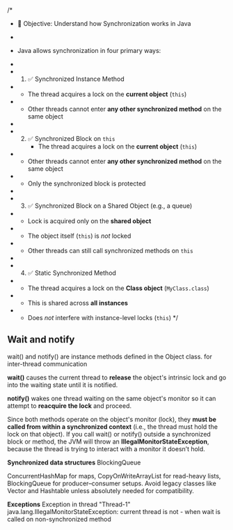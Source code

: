 /*
* 🎯 Objective: Understand how Synchronization works in Java
*
* Java allows synchronization in four primary ways:
*
* 1. ✅ Synchronized Instance Method
*    - The thread acquires a lock on the **current object** (`this`)
*    - Other threads cannot enter **any other synchronized method** on the same object
*
* 2. ✅ Synchronized Block on `this`
     - The thread acquires a lock on the **current object** (`this`)
*    - Other threads cannot enter **any other synchronized method** on the same object
*    - Only the synchronized block is protected

*
* 3. ✅ Synchronized Block on a Shared Object (e.g., a queue)
*    - Lock is acquired only on the **shared object**
*    - The object itself (`this`) is *not* locked
*    - Other threads can still call synchronized methods on `this`
*
* 4. ✅ Static Synchronized Method
*    - The thread acquires a lock on the **Class object** (`MyClass.class`)
*    - This is shared across **all instances**
*    - Does *not* interfere with instance-level locks (`this`)
       */

## **Wait and notify**
wait() and notify() are instance methods defined in the Object class.
for inter-thread communication

**wait()** causes the current thread to **release** the object's intrinsic lock and go into the waiting state until it is notified.

**notify()** wakes one thread waiting on the same object's monitor so it can attempt to **reacquire the lock** and proceed.

Since both methods operate on the object's monitor (lock), they **must be called from within a synchronized context** (i.e., the thread must hold the lock on that object).
If you call wait() or notify() outside a synchronized block or method, the JVM will throw an **IllegalMonitorStateException**, because the thread is trying to interact with a monitor it doesn’t hold.

**Synchronized data structures**
BlockingQueue

ConcurrentHashMap for maps,
CopyOnWriteArrayList for read-heavy lists,  
BlockingQueue for producer–consumer setups.
Avoid legacy classes like Vector and Hashtable unless absolutely needed for compatibility.

**Exceptions**
Exception in thread "Thread-1" java.lang.IllegalMonitorStateException: current thread is not  - when wait is called on non-synchronized method
